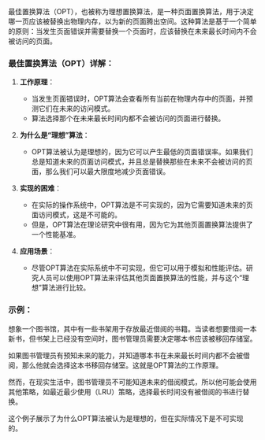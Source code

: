 最佳置换算法（OPT），也被称为理想置换算法，是一种页面置换算法，用于决定哪一页应该被替换出物理内存，以为新的页面腾出空间。这种算法是基于一个简单的原则：当发生页面错误并需要替换一个页面时，应该替换在未来最长时间内不会被访问的页面。

### 最佳置换算法（OPT）详解：

1. **工作原理**：
   - 当发生页面错误时，OPT算法会查看所有当前在物理内存中的页面，并预测它们在未来的访问模式。
   - 算法选择那个在未来最长时间内都不会被访问的页面进行替换。

2. **为什么是“理想”算法**：
   - OPT算法被认为是理想的，因为它可以产生最低的页面错误率。如果我们总是知道未来的页面访问模式，并且总是替换那些在未来不会被访问的页面，那么我们可以最大限度地减少页面错误。

3. **实现的困难**：
   - 在实际的操作系统中，OPT算法是不可实现的，因为它需要知道未来的页面访问模式，这是不可能的。
   - 但是，OPT算法在理论研究中很有用，因为它为其他页面置换算法提供了一个性能基准。

4. **应用场景**：
   - 尽管OPT算法在实际系统中不可实现，但它可以用于模拟和性能评估。研究人员可以使用OPT算法来评估其他页面置换算法的性能，并与这个“理想”算法进行比较。

### 示例：

想象一个图书馆，其中有一些书架用于存放最近借阅的书籍。当读者想要借阅一本新书，但书架上已经没有空间时，图书管理员需要决定哪本书应该被移回存储室。

如果图书管理员有预知未来的能力，并知道哪本书在未来最长时间内都不会被借阅，那么他就会选择这本书移回存储室。这就是OPT算法的工作原理。

然而，在现实生活中，图书管理员不可能知道未来的借阅模式，所以他可能会使用其他策略，如最近最少使用（LRU）策略，选择最长时间没有被借阅的书进行替换。

这个例子展示了为什么OPT算法被认为是理想的，但在实际情况下是不可实现的。